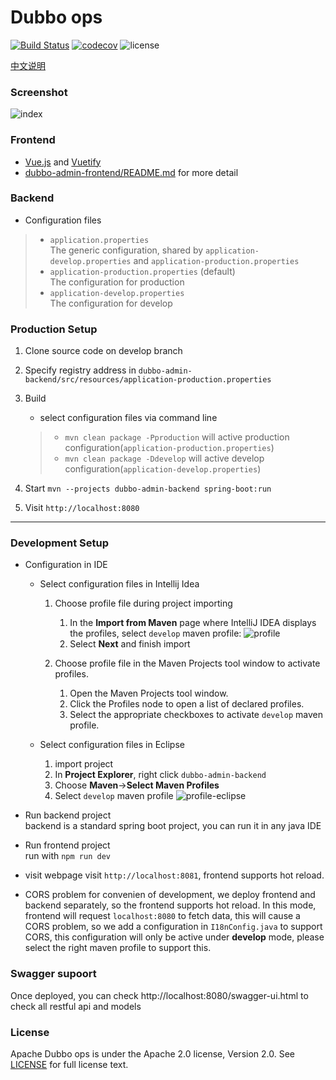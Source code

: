 # Dubbo ops

[![Build Status](https://travis-ci.org/apache/incubator-dubbo-ops.svg?branch=master)](https://travis-ci.org/apache/incubator-dubbo-ops)
[![codecov](https://codecov.io/gh/apache/incubator-dubbo-ops/branch/master/graph/badge.svg)](https://codecov.io/gh/apache/incubator-dubbo-ops)
![license](https://img.shields.io/github/license/apache/incubator-dubbo-ops.svg)

[中文说明](README_ZH.md)
### Screenshot

![index](https://raw.githubusercontent.com/apache/incubator-dubbo-ops/develop/doc/images/index.png)

### Frontend

- [Vue.js](https://vuejs.org) and [Vuetify](https://vuetifyjs.com)
- [dubbo-admin-frontend/README.md](dubbo-admin-frontend/README.md) for more detail

### Backend

* Configuration files  

> - `application.properties`  
>   The generic configuration, shared by `application-develop.properties` and `application-production.properties`
> - `application-production.properties` (default)  
>   The configuration for production
> - `application-develop.properties`  
>   The configuration for develop
> 


### Production Setup

1. Clone source code on develop branch
2. Specify registry address in `dubbo-admin-backend/src/resources/application-production.properties`
3. Build   

    * select configuration files via command line  
    
    > - `mvn clean package -Pproduction` will active production configuration(`application-production.properties`)
    > - `mvn clean package -Ddevelop` will active develop configuration(`application-develop.properties`)
4. Start `mvn --projects dubbo-admin-backend spring-boot:run`
5. Visit `http://localhost:8080`
---

### Development Setup
* Configuration in IDE  

   * Select configuration files in Intellij Idea 

      1. Choose profile file during project importing   
         1. In the **Import from Maven** page where IntelliJ IDEA displays the profiles, select `develop` maven profile: 
      ![profile](https://raw.githubusercontent.com/apache/incubator-dubbo-ops/develop/doc/images/profile-idea.jpg)
         2.  Select **Next** and finish import

      2.  Choose profile file in the Maven Projects tool window to activate profiles.  
          1. Open the Maven Projects tool window.  
          2. Click the Profiles node to open a list of declared profiles.  
          3. Select the appropriate checkboxes to activate `develop` maven profile.
      
    * Select configuration files in Eclipse
        1. import project
        2. In **Project Explorer**, right click `dubbo-admin-backend`
        3. Choose **Maven**->**Select Maven Profiles**
        4. Select `develop` maven profile
        ![profile-eclipse](https://raw.githubusercontent.com/apache/incubator-dubbo-ops/develop/doc/images/profile-eclipse.jpg)
* Run backend project  
   backend is a standard spring boot project, you can run it in any java IDE
* Run frontend project  
  run with `npm run dev`
* visit webpage
  visit `http://localhost:8081`, frontend supports hot reload.             
 * CORS problem
    for convenien of development, we deploy frontend and backend separately, so the frontend supports hot reload. In this mode, frontend will request `localhost:8080` to fetch data, this will cause a CORS problem, so we add a configuration in `I18nConfig.java` to support CORS, this configuration will only be active under **develop** mode, please select the right maven profile to support this.

### Swagger supoort

Once deployed, you can check http://localhost:8080/swagger-ui.html to check all restful api and models


### License

Apache Dubbo ops is under the Apache 2.0 license, Version 2.0.
See [LICENSE](https://github.com/apache/incubator-dubbo-ops/blob/develop/LICENSE) for full license text.